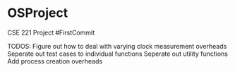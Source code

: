 # OSProject
CSE 221 Project
#FirstCommit

TODOS: 
Figure out how to deal with varying clock measurement overheads
Seperate out test cases to individual functions
Seperate out utility functions
Add process creation overheads
